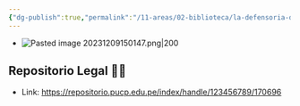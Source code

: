 ```yaml
---
{"dg-publish":true,"permalink":"/11-areas/02-biblioteca/la-defensoria-del-pueblo-en-el-peru-y-en-el-mundo/","noteIcon":""}
---
```


- ![Pasted image 20231209150147.png|200](/img/user/10%20Entrada%20%F0%9F%9B%92/%F0%9F%92%BE%20Adjuntos/Pasted%20image%2020231209150147.png)
## Repositorio Legal 🤸‍♂️
- Link: https://repositorio.pucp.edu.pe/index/handle/123456789/170696
